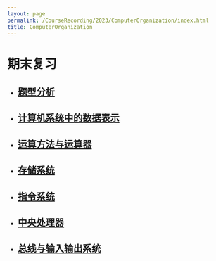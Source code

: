 ```yaml
---
layout: page
permalink: /CourseRecording/2023/ComputerOrganization/index.html
title: ComputerOrganization
---
```



# 期末复习

- ## [题型分析](https://CRYoushiwo.github.io/CourseRecording/2023/ComputerOrganization/QA)

- ## [计算机系统中的数据表示](https://CRYoushiwo.github.io/CourseRecording/2023/ComputerOrganization/Chapter2)

- ## [运算方法与运算器](https://CRYoushiwo.github.io/CourseRecording/2023/ComputerOrganization/Chapter3)

- ## [存储系统](https://CRYoushiwo.github.io/CourseRecording/2023/ComputerOrganization/Chapter4)

- ## [指令系统](https://CRYoushiwo.github.io/CourseRecording/2023/ComputerOrganization/Chapter5)

- ## [中央处理器](https://CRYoushiwo.github.io/CourseRecording/2023/ComputerOrganization/Chapter6)

- ## [总线与输入输出系统](https://CRYoushiwo.github.io/CourseRecording/2023/ComputerOrganization/Chapter7)